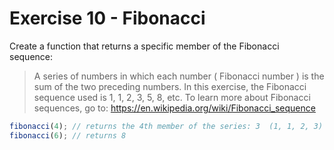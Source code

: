 # Exercise 10 - Fibonacci

Create a function that returns a specific member of the Fibonacci sequence:

> A series of numbers in which each number ( Fibonacci number ) is the sum of the two preceding numbers.
> In this exercise, the Fibonacci sequence used is 1, 1, 2, 3, 5, 8, etc.
> To learn more about Fibonacci sequences, go to: https://en.wikipedia.org/wiki/Fibonacci_sequence


```javascript
fibonacci(4); // returns the 4th member of the series: 3  (1, 1, 2, 3)
fibonacci(6); // returns 8
```
